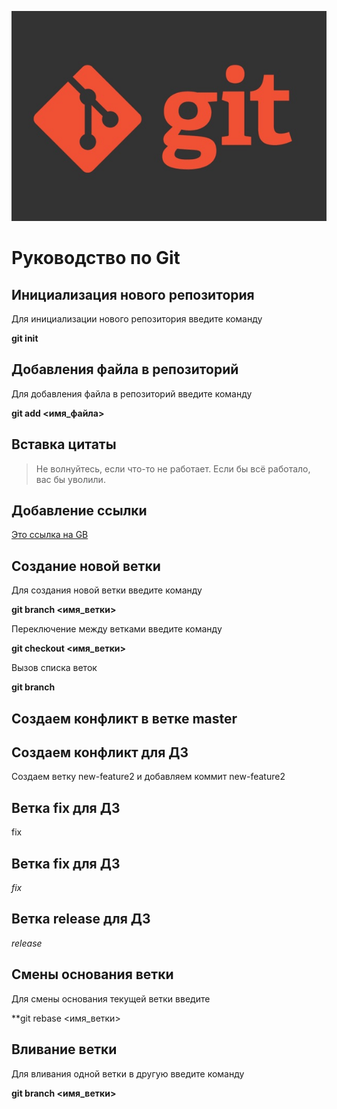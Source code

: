 ![logo](git-logo.jpg)

# Руководство по Git

## Инициализация нового репозитория

Для инициализации нового репозитория введите команду

**git init**

## Добавления файла в репозиторий

Для добавления файла в репозиторий введите команду

**git add <имя_файла>**

## Вставка цитаты

> Не волнуйтесь, если что-то не работает. Если бы всё работало, вас бы уволили.

## Добавление ссылки

[Это ссылка на GB](https://gb.ru)

## Создание новой ветки

Для создания новой ветки введите команду

**git branch <имя_ветки>**

Переключение между ветками введите команду

**git checkout <имя_ветки>**

Вызов списка веток

**git branch**


## Создаем конфликт в ветке master


## Создаем конфликт для ДЗ

Создаем ветку new-feature2 и добавляем коммит
new-feature2


## Ветка fix для ДЗ
fix

## Ветка fix для ДЗ

*fix*

## Ветка release для ДЗ

*release*

## Смены основания ветки

Для смены основания текущей ветки введите

**git rebase <имя_ветки>

## Вливание ветки 

Для вливания одной ветки  в другую введите команду

**git branch <имя_ветки>**
